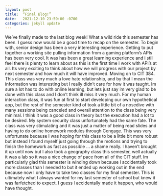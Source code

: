 ```yaml
---
layout: post
title:  “Final Blog!”
date:   2021-12-10 23:59:00 -0700
categories: jekyll update
---
```

We’ve finally made to the last blog week! What a wild ride this semester has been. I guess now would be a good time to recap on the semester. To begin with, senior design has been a very interesting experience. Getting to put together a working site pulling information from a gaming platform’s APIs has been very cool. It was has been a great learning experience and i still feel there is plenty to learn about as this is the first time I work with API’s at all. Its very exciting to think about how we will progress with our project by next semester and how much it will have improved. Moving on to CIT 384. This class was very much a love hate relationship, and by that I mean the information was interesting but I really didn’t care for how it was taught. Im sure a lot has to do with online learning, but lets just say im very glad to be done with this class and I don’t think ill miss it very much. For my human interaction class, it was fun at first to start developing our own hypothetical app, but the rest of the semester kind of took a little bit of a nosedive with many sessions being canceled and overall attention to the class being very minimal. I think it was a good class in theory but the execution had a lot to be desired. My system security class unfortunately had the same fate. The class was very stimulating and it was just a matter of being read slides and having to do online homework modules through Cengage. This was very unfortunate because I was hoping for this class to be a little bit more robust but instead I found myself just going through the motions and trying to finish the homework as fast as possible … a shame really. I haven’t brought it up until now but I also took a geography class this semester, well actually it was a lab so it was a nice change of pace from all of the CIT stuff. Im particularly glad this semester is winding down because I accidentally took more classes than I needed to but it ended up working out in the end because now I only have to take two classes for my final semester. This is ultimately what I always wanted for my last semester of school but knew it was farfetched to expect. I guess I accidentally made it happen, who would have thought.

